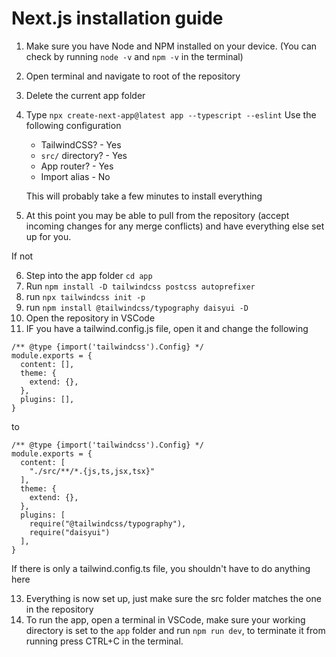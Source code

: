 # Next.js installation guide

1. Make sure you have Node and NPM installed on your device. (You can check by running `node -v` and `npm -v` in the terminal)
2. Open terminal and navigate to root of the repository
3. Delete the current app folder
4. Type `npx create-next-app@latest app --typescript --eslint` Use the following configuration
    * TailwindCSS? - Yes
    * `src/` directory? - Yes
    * App router? - Yes
    * Import alias - No

    This will probably take a few minutes to install everything

5. At this point you may be able to pull from the repository (accept incoming changes for any merge conflicts) and have everything else set up for you. 

If not

6. Step into the app folder `cd app`
7. Run `npm install -D tailwindcss postcss autoprefixer`
8. run `npx tailwindcss init -p`
9. run `npm install @tailwindcss/typography daisyui -D`
10. Open the repository in VSCode
11. IF you have a tailwind.config.js file, open it and change the following 
``` 
/** @type {import('tailwindcss').Config} */
module.exports = {
  content: [],
  theme: {
    extend: {},
  },
  plugins: [],
}
```

to

``` 
/** @type {import('tailwindcss').Config} */
module.exports = {
  content: [
    "./src/**/*.{js,ts,jsx,tsx}"
  ],
  theme: {
    extend: {},
  },
  plugins: [
    require("@tailwindcss/typography"),
    require("daisyui")
  ],
}
```
If there is only a tailwind.config.ts file, you shouldn't have to do anything here

13. Everything is now set up, just make sure the src folder matches the one in the repository
14. To run the app, open a terminal in VSCode, make sure your working directory is set to the `app` folder and run `npm run dev`, to terminate it from running press CTRL+C in the terminal.